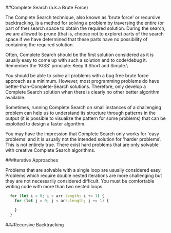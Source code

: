 
##Complete Search (a.k.a Brute Force)

The Complete Search technique, also known as 'brute force' or recursive backtracking, is a method for solving a problem by traversing the entire (or part of the) search space to obtain the required solution. During the search, we are allowed to prune (that is, choose not to explore) parts of the search space if we have determined that these parts have no possibility of containing the required solution.

Often, Complete Search should be the first solution considered as it is usually easy to come up with such a solution and to code/debug it. Remember the 'KISS' principle: Keep It Short and Simple.\

You should be able to solve all problems with a bug free brute force approach as a minimum. However, most programming problems do have better-than-Complete-Search solutions. Therefore, only develop a Complete Search solution when there is clearly no other better algorithm available.

Sometimes, running Complete Search on small instances of a challenging problem can help us to understand its structure through patterns in the output (it is possible to visualize the pattern for some problems) that can be exploited to design a faster algorithm.

You may have the impression that Complete Search only works for 'easy problems' and it is usually not the intended solution for 'harder problems'. This is not entirely true. There exist hard problems that are only solvable with creative Complete Search algorithms.

###Iterative Approaches

Problems that are solvable with a single loop are usually considered easy. Problems which require double nested iterations are more challenging but they are not necessarily considered difficult. You must be comfortable writing code with more than two nested loops.

```javascript
  for (let i = 0; i < arr.length; i += 1) {
    for (let j = 0; j < arr.length; j += 1) {

    }
  }
```

###Recursive Backtracking